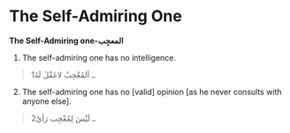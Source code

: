 The Self-Admiring One
=====================

**The Self-Admiring one-المعجِب**

1. The self-admiring one has no intelligence.

> 1ـ اَلمُعْجِبُ لاعَقْلَ لَهُ.

2. The self-admiring one has no [valid] opinion [as he never consults
with anyone else].

> 2ـ لَيْسَ لِمُعْجِب رَأيٌ.



